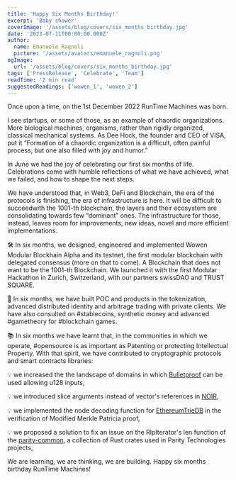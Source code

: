 ```yaml
---
title: 'Happy Six Months Birthday!'
excerpt: 'Baby shower'
coverImage: '/assets/blog/covers/six_months_birthday.jpg'
date: '2023-07-11T00:00:00.000Z'
author:
  name: Emanuele Ragnoli
  picture: '/assets/avatars/emanuele_ragnoli.png'
ogImage:
  url: '/assets/blog/covers/six_months_birthday.jpg'
tags: ['PressRelease', 'Celebrate', 'Team']
readTime: '2 min read'
suggestedReadings: ['wowen_1', 'wowen_2']
---
```


Once upon a time, on the 1st December 2022 RunTime Machines was born.

I see startups, or some of those, as an example of chaordic organizations. More biological machines, organisms, rather than rigidly organized, classical mechanical systems. As Dee Hock, the founder and CEO of VISA, put it “Formation of a chaordic organization is a difficult, often painful process, but one also filled with joy and humor.”

In June we had the joy of celebrating our first six months of life. Celebrations come with humble reflections of what we have achieved, what we failed, and how to shape the next steps.

We have understood that, in Web3, DeFi and Blockchain, the era of the protocols is finishing, the era of infrastructure is here. It will be difficult to succeedwith the 1001-th blockchain, the layers and their ecosystem are consolidating towards few “dominant” ones. The infrastructure for those, instead, leaves room for improvements, new ideas, novel and more efficient implementations.

🛠 In six months, we designed, engineered and implemented Wowen Modular Blockhain Alpha and its testnet, the first modular blockchain with delegated consensus (more on that to come). A Blockchain that does not want to be the 1001-th Blockchain. We launched it with the first Modular Hackathon in Zurich, Switzerland, with our partners swissDAO and TRUST SQUARE.

🚀 In six months, we have built POC and products in the tokenization, advanced distributed identity and arbitrage trading with private clients. We have also consulted on #stablecoins, synthetic money and advanced #gametheory for #blockchain games.

📚 In six months we have learnt that, in the communities in which we operate, #opensource is as important as Patenting or protecting Intellectual Property. With that spirit, we have contributed to cryptographic protocols and smart contracts libraries:

💡 we increased the the landscape of domains in which [Bulletproof](https://github.com/runtime-machines/bulletproofs/tree/u128-and-scalar) can be used allowing u128 inputs,

💡 we introduced slice arguments instead of vector's references in [NOIR](https://github.com/runtime-machines/noir/tree/slice-over-vec),

💡 we implemented the node decoding function for [EthereumTrieDB](https://github.com/polytope-labs/solidity-merkle-trees/pull/22) in the verification of Modified Merkle Patricia proof,

💡 we proposed a solution to fix an issue on the RlpIterator's len function of the [parity-common](https://github.com/paritytech/parity-common/issues/761), a collection of Rust crates used in Parity Technologies projects,

We are learning, we are thinking, we are building. Happy six months birthday RunTime Machines!
